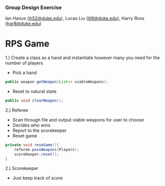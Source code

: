 ### Group Design Exercise 
Ian Hanus (ih52@duke.edu),
Lucas Liu (ltl9@duke.edu),
Harry Ross (hgr8@duke.edu)
# RPS Game
1.) Create a class as a hand and instantiate however many you need for the number of players
* Pick a hand
```java
public weapon getWeapon(List<> viableWeapons);
```

* Reset to natural state
```java
public void clearWeapon();
```

2.) Referee
* Scan through file and output viable weapons for user to choose
* Decides who wins
* Report to the scorekeeper
* Reset game
```java
private void reseGame(){
    referee.passWeapons(Players);
    scoreKeeper.reset();
}
```

2.) Scorekeeper 
* Just keep track of score


